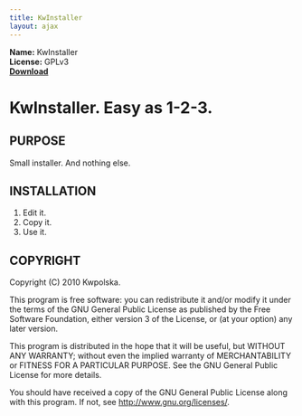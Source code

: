 ```yaml
---
title: KwInstaller
layout: ajax
---
```

**Name:** KwInstaller  
**License:** GPLv3  
**[Download](https://github.com/downloads/Kwpolska/kru/kwinstaller.tar.gz)**

KwInstaller.  Easy as 1-2-3.
==============

PURPOSE
-------
Small installer.  And nothing else.

INSTALLATION
------------
1. Edit it.
2. Copy it.
3. Use it.

COPYRIGHT
---------
Copyright (C) 2010 Kwpolska.

This program is free software: you can redistribute it and/or modify
it under the terms of the GNU General Public License as published by
the Free Software Foundation, either version 3 of the License, or
(at your option) any later version.

This program is distributed in the hope that it will be useful,
but WITHOUT ANY WARRANTY; without even the implied warranty of
MERCHANTABILITY or FITNESS FOR A PARTICULAR PURPOSE.  See the
GNU General Public License for more details.

You should have received a copy of the GNU General Public License
along with this program.  If not, see <http://www.gnu.org/licenses/>.
